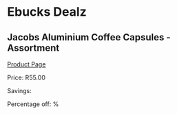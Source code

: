 
# Ebucks Dealz
## Jacobs Aluminium Coffee Capsules - Assortment
[Product Page](https://www.ebucks.com/web/shop/productSelected.do?prodId=972369838&catId=908607666)

Price: R55.00

Savings: 

Percentage off: %
	